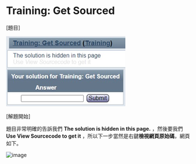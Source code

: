 # Training: Get Sourced

[題目]

![image](https://github.com/PenguinBear-cyber/The-Attack-and-Defense-of-Computer/blob/main/Practice/others/image/get_sourced_topic.jpg)

[解題開始]

題目非常明確的告訴我們 **The solution is hidden in this page.** ，然後要我們 **Use View Sourcecode to get it** ，所以下一步當然是右鍵**檢視網頁原始碼**，網頁如下。

![image]()

